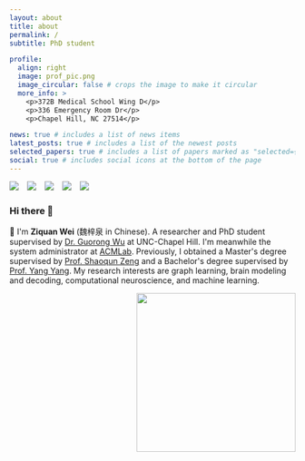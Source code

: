 ```yaml
---
layout: about
title: about
permalink: /
subtitle: PhD student

profile:
  align: right
  image: prof_pic.png
  image_circular: false # crops the image to make it circular
  more_info: >
    <p>372B Medical School Wing D</p>
    <p>336 Emergency Room Dr</p>
    <p>Chapel Hill, NC 27514</p>

news: true # includes a list of news items
latest_posts: true # includes a list of the newest posts
selected_papers: true # includes a list of papers marked as "selected={true}"
social: true # includes social icons at the bottom of the page
---
```


[![](https://img.shields.io/badge/GoogleScholar-Z._Wei-lightblue?style=social&logo=googlescholar)](https://scholar.google.com/citations?user=z1IYb2oAAAAJ&hl=en) &ensp;
[![](https://img.shields.io/badge/arXiv-Z._Wei-B31B1B?style=social&logo=arxiv)](https://arxiv.org/a/wei_z_3.html) &ensp;
[![](https://img.shields.io/badge/LinkedIn-Z._Wei-blue?style=social&logo=linkedin)](https://www.linkedin.com/in/weiziquan142857/?locale=en_US) &ensp;
[![](https://img.shields.io/badge/ResearchGate-Z.%20Wei-lightgrey?style=social&logo=researchgate)](https://www.researchgate.net/profile/Ziquan-Wei) &ensp;
[![](https://img.shields.io/badge/WeChat-_Z._Wei_-blue?style=social&logo=wechat)](/images/wechat_QRcode.JPG) &ensp;

### Hi there 👋

👋 I'm **Ziquan Wei** (魏梓泉 in Chinese). A researcher and PhD student supervised by [Dr. Guorong Wu](https://www.acmlab.org/team) at UNC-Chapel Hill. I'm meanwhile the system administrator at [ACMLab](https://www.acmlab.org). Previously, I obtained a Master's degree supervised by [Prof. Shaoqun Zeng](https://zh.wikipedia.org/wiki/%E6%9B%BE%E7%BB%8D%E7%BE%A4) and a Bachelor's degree supervised by [Prof. Yang Yang](https://scholar.google.com/citations?user=7JLPFHgAAAAJ&hl=zh-CN). My research interests are graph learning, brain modeling and decoding, computational neuroscience, and machine learning.

<div class="row">
  <div class="column">
    <a href='https://github.com/Chrisa142857'>
        <img align='right' width='280' src='https://github-readme-stats.vercel.app/api?username=chrisa142857&count_private=true&show_icons=true&theme=onedark&hide_rank=true&hide_title=true&bg_color=264653&border_color=2a9d8f&icon_color=e76f51&text_color=eae2b7'>
    </a>
  </div>
  <div class="column">
<script type='text/javascript' id='mapmyvisitors' src='https://mapmyvisitors.com/map.js?cl=080808&w=200&t=tt&d=iQqJzCTKcRumFQOuhUBlR2HaCf7nKbyuOLrZ87uhBG8&co=ffffff&cmo=3acc3a&cmn=ff5353&ct=808080'>
</script>
  </div>
</div>

